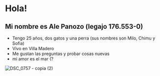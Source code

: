 # Hola!

## Mi nombre es Ale Panozo (legajo 176.553-0)
- Tengo 25 años, dos gatos y una perra (sus nombres son Milo, Chimu y Sofia)
- Vivo en Villa Madero
- Me gustan las preguntas y probar cosas nuevas
- mi amor es el mar (?

![DSC_0757 - copia (2)](https://user-images.githubusercontent.com/75950294/113777039-f61fb780-9700-11eb-8cca-abc575652fde.JPG)
